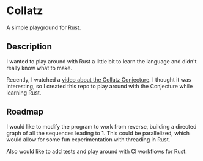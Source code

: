 # Collatz
A simple playground for Rust.

## Description
I wanted to play around with Rust a little bit to learn the language and didn't really know what to make.

Recently, I watched a [video about the Collatz Conjecture](https://youtu.be/094y1Z2wpJg).  I thought it was interesting, so I created this repo to play around with the Conjecture while learning Rust.

## Roadmap

I would like to modify the program to work from reverse, building a directed graph of all the sequences leading to 1.  This could be parallelized, which would allow for some fun experimentation with threading in Rust.

Also would like to add tests and play around with CI workflows for Rust.